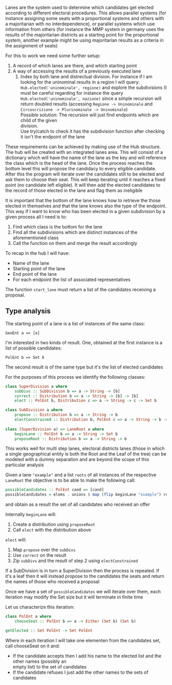Lanes are the system used to determine which candidates get elected according to different 
electoral procedures. This
 allows parallel systems (for instance assigning some seats with a proportional systems and others 
with a majoritarian with no interdependence), or parallel systems which use information from others 
(for instance the MMP system in germany uses the results of the majoritarian districts as a starting 
point for the proportional system, another example might be using majoritarian results as a criteria
in the assignment of seats)

For this to work we need some further setup:
1. A record of which lanes are there, and which starting point
2. A way of accessing the results of a previously executed lane
    1. Index by both lane and distrectual division. For instance if I am looking for the uninominal 
results in a region I will query: `Hub.elected('uninominale', regione)` and explore the subdivisions
(I must be careful regarding for instance the query `Hub.elected('uninominale', nazione)` since a 
simple recursion will return doubled results (accessing `Regione -> Uninominale` and 
`Circoscrizione -> Plurinominale -> Uninominale`)  
	Possible solution: The recursion will just find endpoints which are child of the given  
division.  
       Use try/catch to check it has the subdivision function after checking it isn't the endpoint 
of the lane

These requirements can be achieved by making use of the Hub structure. The hub will be created with 
an integrated lanes area. This will consist of a dictionary which will have the name of the lane as 
the key and will reference the class which is the head of the lane. Once the process reaches the 
bottom level this will propose the candidacy to every eligible candidate. After this the program 
will iterate over the candidates still to be elected and ask them to choose their seat. This will 
keep iterating until it reaches a fixed point (no candidate left eligible). It will then add the 
elected candidates to the record of those elected in the lane and flag them as ineligible
 
It is important that the bottom of the lane knows how to retrieve the those elected in themselves 
and that the lane knows also the type of the endpoint. This way if I want to know who has been 
elected in a given subdivision by a given process all I need is to:
  1. Find which class is the bottom for the lane
  2. Find all the subdivisions which are distinct instances of the aforementioned class
  3. Call the function on them and merge the result accordingly

To recap in the hub I will have:
+ Name of the lane
+ Starting point of the lane
+ End point of the lane
+ For each endpoint the list of associated representatives

The function `start_lane` must return a list of the candidates receiving a proposal.

## Type analysis

The starting point of a lane is a list of instances of the same class:

`GeoEnt a => [a]`

I'm interested in two kinds of result. One, obtained at the first instance is a list of possible 
candidates:

`PolEnt b => Set b`

The second result is of the same type but it's the list of elected candidates

For the purposes of this process we identify the following classes:

```haskell
class SuperDivision a where
	subDivs :: SubDivision b => a -> String -> [b]
	correct :: Distribution b => a -> String -> [b] -> [b]
	elect :: PolEnt b, Distribution c => a -> String -> c -> Set b

class SubDivision a where
	propose :: Distribution b => a -> String -> b
	electConstrained :: Distribution b, PolEnt c => a -> String -> b -> Set c
	
class (SuperDivision a) => LaneRoot a where
	beginLane :: PolEnt b => a -> String -> Set b
	proposeRoot :: Distribution b => a -> String -> b
```

This works well for multi step lanes, electoral districts lanes (those in which a single geographical
entity is both the Root and the Leaf of the tree) can be modeled with a dummy separation and are 
beyond the scope of this particular analysis

Given a lane `"example"` and a list `roots` of all instances of the respective `LaneRoot` the 
objective is to be able to make the following call:

```haskell
possibleCandidates :: PolEnt cand => [cand]
possibleCandidates = elems . unions $ map (flip beginLane "example") roots
```

and obtain as a result the set of all candidates who received an offer

Internally `beginLane` will:

1. Create a distribution using `proposeRoot`
2. Call `elect` with the distribution above

`elect` will:
1. Map `propose` over the `subDivs`
2. Use `correct` on the result
3. Zip `subDivs` and the result of step 2 using `electConstrained`

If a SubDivision is in turn a SuperDivision then the process is repeated. If it's a leaf then it will
instead propose to the candidates the seats and return the names of those who received a proposal

Once we have a set of `possibleCandidates` we will iterate over them, each iteration may modify the 
Set size but it will terminate in finite time

Let us characterize this iteration:
```haskell
class PolEnt a where
	chooseSeat :: PolEnt b => a -> Either (Set b) (Set b)

getElected :: Set PolEnt -> Set PolEnt
```

Where in each iteration I will take one elementen from the candidates set, call chooseSeat on it and:
+ If the candidate accepts then I add his name to the elected list and the other names (possibly an  
empty list) to the set of candidates
+ If the candidate refuses I just add the other names to the sets of candidates
